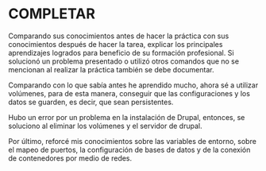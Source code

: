 # COMPLETAR

Comparando sus conocimientos antes de hacer la práctica con sus conocimientos después de hacer la tarea, explicar los principales aprendizajes logrados para beneficio de su formación profesional.
Si solucionó un problema presentado o utilizó otros comandos que no se mencionan al realizar la práctica también se debe documentar.

Comparando con lo que sabía antes he aprendido mucho, ahora sé a utilizar volúmenes, para de esta manera, conseguir que las configuraciones y los datos se guarden, es decir, que sean persistentes.

Hubo un error por un problema en la instalación de Drupal, entonces, se soluciono al eliminar los volúmenes y el servidor de drupal.

Por último, reforcé mis conocimientos sobre las variables de entorno, sobre el mapeo de puertos, la configuración de bases de datos y de la conexión de contenedores por medio de redes.
